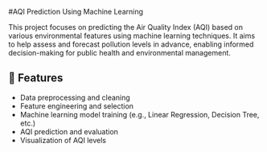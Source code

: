 #AQI Prediction Using Machine Learning

This project focuses on predicting the Air Quality Index (AQI) based on various environmental features using machine learning techniques. It aims to help assess and forecast pollution levels in advance, enabling informed decision-making for public health and environmental management.

## 🧪 Features

- Data preprocessing and cleaning
- Feature engineering and selection
- Machine learning model training (e.g., Linear Regression, Decision Tree, etc.)
- AQI prediction and evaluation
- Visualization of AQI levels
